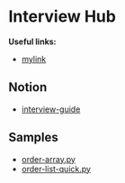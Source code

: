 # Interview Hub

**Useful links:**

- [mylink](..)
  
## Notion

- [interview-guide](notion/20220517170539_interview-guide.md)

## Samples

- [order-array.py](samples/order-array.py)
- [order-list-quick.py](samples/order-list-quick.py)    
